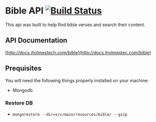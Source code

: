 # Bible API [![Build Status](https://travis-ci.org/Holmes89/bible-api.svg?branch=mongodb)](https://travis-ci.org/Holmes89/bible-api)

This api was built to help find bible verses and search their content. 

## API Documentation

[http://docs.jholmestech.com/bible](http://docs.jholmestec.com/bible)

## Prequisites

You will need the following things properly installed on your machine:

* Mongodb

### Restore DB
* `mongorestore --dir=src/main/resources/bible/ --gzip`

